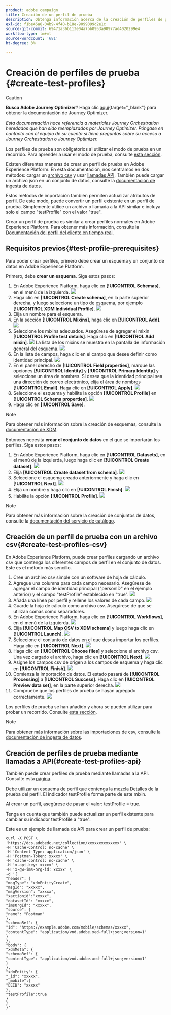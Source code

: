 ```yaml
---
product: adobe campaign
title: Creación de un perfil de prueba
description: Obtenga información acerca de la creación de perfiles de prueba
exl-id: f1be46a8-04b9-4f40-b18e-9099099d2e1c
source-git-commit: 69471a36b113e04a7bb0953a90977ad4020299e4
workflow-type: tm+mt
source-wordcount: '681'
ht-degree: 3%

---
```


# Creación de perfiles de prueba {#create-test-profiles}


>[!CAUTION]
>
>**Busca Adobe Journey Optimizer**? Haga clic [aquí](https://experienceleague.adobe.com/es/docs/journey-optimizer/using/ajo-home){target="_blank"} para obtener la documentación de Journey Optimizer.
>
>
>_Esta documentación hace referencia a materiales Journey Orchestration heredados que han sido reemplazados por Journey Optimizer. Póngase en contacto con el equipo de su cuenta si tiene preguntas sobre su acceso a Journey Orchestration o Journey Optimizer._


Los perfiles de prueba son obligatorios al utilizar el modo de prueba en un recorrido. Para aprender a usar el modo de prueba, consulte [esta sección](../building-journeys/testing-the-journey.md).

Existen diferentes maneras de crear un perfil de prueba en Adobe Experience Platform. En esta documentación, nos centramos en dos métodos: cargar un [archivo csv](../building-journeys/creating-test-profiles.md#create-test-profiles-csv) y usar [llamadas API](../building-journeys/creating-test-profiles.md#create-test-profiles-api). También puede cargar un archivo json en un conjunto de datos, consulte la [documentación de ingesta de datos](https://experienceleague.adobe.com/docs/experience-platform/ingestion/tutorials/ingest-batch-data.html#add-data-to-dataset).

Estos métodos de importación también permiten actualizar atributos de perfil. De este modo, puede convertir un perfil existente en un perfil de prueba. Simplemente utilice un archivo o llamada a la API similar e incluya solo el campo &quot;testProfile&quot; con el valor &quot;true&quot;.

Crear un perfil de prueba es similar a crear perfiles normales en Adobe Experience Platform. Para obtener más información, consulte la [Documentación del perfil del cliente en tiempo real](https://experienceleague.adobe.com/docs/experience-platform/profile/home.html?lang=es).

## Requisitos previos{#test-profile-prerequisites}

Para poder crear perfiles, primero debe crear un esquema y un conjunto de datos en Adobe Experience Platform.

Primero, debe **crear un esquema**. Siga estos pasos:

1. En Adobe Experience Platform, haga clic en **[!UICONTROL Schemas]**, en el menú de la izquierda.
   ![](../assets/test-profiles-0.png)
1. Haga clic en **[!UICONTROL Create schema]**, en la parte superior derecha, y luego seleccione un tipo de esquema, por ejemplo **[!UICONTROL XDM Individual Profile]**.
   ![](../assets/test-profiles-1.png)
1. Elija un nombre para el esquema.
1. En la sección **[!UICONTROL Mixins]**, haga clic en **[!UICONTROL Add]**.
   ![](../assets/test-profiles-1-bis.png)
1. Seleccione los mixins adecuados. Asegúrese de agregar el mixin **[!UICONTROL Profile test details]**. Haga clic en **[!UICONTROL Add mixin]**.
   ![](../assets/test-profiles-1-ter.png)
La lista de los mixins se muestra en la pantalla de información general del esquema.
   ![](../assets/test-profiles-2.png)
1. En la lista de campos, haga clic en el campo que desee definir como identidad principal.
   ![](../assets/test-profiles-3.png)
1. En el panel derecho de **[!UICONTROL Field properties]**, marque las opciones **[!UICONTROL Identity]** y **[!UICONTROL Primary Identity]** y seleccione un área de nombres. Si desea que la identidad principal sea una dirección de correo electrónico, elija el área de nombres **[!UICONTROL Email]**. Haga clic en **[!UICONTROL Apply]**.
   ![](../assets/test-profiles-4.png)
1. Seleccione el esquema y habilite la opción **[!UICONTROL Profile]** en **[!UICONTROL Schema properties]**.
   ![](../assets/test-profiles-5.png)
1. Haga clic en **[!UICONTROL Save]**.

>[!NOTE]
>
>Para obtener más información sobre la creación de esquemas, consulte la [documentación de XDM](https://experienceleague.adobe.com/docs/experience-platform/xdm/ui/resources/schemas.html#prerequisites).

Entonces necesita **crear el conjunto de datos** en el que se importarán los perfiles. Siga estos pasos:

1. En Adobe Experience Platform, haga clic en **[!UICONTROL Datasets]**, en el menú de la izquierda, luego haga clic en **[!UICONTROL Create dataset]**.
   ![](../assets/test-profiles-6.png)
1. Elija **[!UICONTROL Create dataset from schema]**.
   ![](../assets/test-profiles-7.png)
1. Seleccione el esquema creado anteriormente y haga clic en **[!UICONTROL Next]**.
   ![](../assets/test-profiles-8.png)
1. Elija un nombre y haga clic en **[!UICONTROL Finish]**.
   ![](../assets/test-profiles-9.png)
1. Habilite la opción **[!UICONTROL Profile]**.
   ![](../assets/test-profiles-10.png)

>[!NOTE]
>
> Para obtener más información sobre la creación de conjuntos de datos, consulte la [documentación del servicio de catálogo](https://experienceleague.adobe.com/docs/experience-platform/catalog/datasets/user-guide.html#getting-started).

## Creación de un perfil de prueba con un archivo csv{#create-test-profiles-csv}

En Adobe Experience Platform, puede crear perfiles cargando un archivo csv que contenga los diferentes campos de perfil en el conjunto de datos. Este es el método más sencillo.

1. Cree un archivo csv simple con un software de hoja de cálculo.
1. Agregue una columna para cada campo necesario. Asegúrese de agregar el campo de identidad principal (&quot;personID&quot; en el ejemplo anterior) y el campo &quot;testProfile&quot; establecido en &quot;true&quot;.
   ![](../assets/test-profiles-11.png)
1. Añada una línea por perfil y rellene los valores de cada campo.
   ![](../assets/test-profiles-12.png)
1. Guarde la hoja de cálculo como archivo csv. Asegúrese de que se utilizan comas como separadores.
1. En Adobe Experience Platform, haga clic en **[!UICONTROL Workflows]**, en el menú de la izquierda.
   ![](../assets/test-profiles-14.png)
1. Elija **[!UICONTROL Map CSV to XDM schema]** y luego haga clic en **[!UICONTROL Launch]**.
   ![](../assets/test-profiles-16.png)
1. Seleccione el conjunto de datos en el que desea importar los perfiles. Haga clic en **[!UICONTROL Next]**.
   ![](../assets/test-profiles-17.png)
1. Haga clic en **[!UICONTROL Choose files]** y seleccione el archivo csv. Una vez cargado el archivo, haga clic en **[!UICONTROL Next]**.
   ![](../assets/test-profiles-18.png)
1. Asigne los campos csv de origen a los campos de esquema y haga clic en **[!UICONTROL Finish]**.
   ![](../assets/test-profiles-19.png)
1. Comienza la importación de datos. El estado pasará de **[!UICONTROL Processing]** a **[!UICONTROL Success]**. Haga clic en **[!UICONTROL Preview data set]**, en la parte superior derecha.
   ![](../assets/test-profiles-20.png)
1. Compruebe que los perfiles de prueba se hayan agregado correctamente.
   ![](../assets/test-profiles-21.png)

Los perfiles de prueba se han añadido y ahora se pueden utilizar para probar un recorrido. Consulte [esta sección](../building-journeys/testing-the-journey.md).
>[!NOTE]
>
> Para obtener más información sobre las importaciones de csv, consulte la [documentación de ingesta de datos](https://experienceleague.adobe.com/docs/experience-platform/ingestion/tutorials/map-a-csv-file.html#tutorials).

## Creación de perfiles de prueba mediante llamadas a API{#create-test-profiles-api}

También puede crear perfiles de prueba mediante llamadas a la API. Consulte esta [página](https://experienceleague.adobe.com/docs/experience-platform/profile/home.html?lang=es).

Debe utilizar un esquema de perfil que contenga la mezcla Detalles de la prueba del perfil. El indicador testProfile forma parte de este mixin.

Al crear un perfil, asegúrese de pasar el valor: testProfile = true.

Tenga en cuenta que también puede actualizar un perfil existente para cambiar su indicador testProfile a &quot;true&quot;.

Este es un ejemplo de llamada de API para crear un perfil de prueba:

```
curl -X POST \
'https://dcs.adobedc.net/collection/xxxxxxxxxxxxxx' \
-H 'Cache-Control: no-cache' \
-H 'Content-Type: application/json' \
-H 'Postman-Token: xxxxx' \
-H 'cache-control: no-cache' \
-H 'x-api-key: xxxxx' \
-H 'x-gw-ims-org-id: xxxxx' \
-d '{
"header": {
"msgType": "xdmEntityCreate",
"msgId": "xxxxx",
"msgVersion": "xxxxx",
"xactionid":"xxxxx",
"datasetId": "xxxxx",
"imsOrgId": "xxxxx",
"source": {
"name": "Postman"
},
"schemaRef": {
"id": "https://example.adobe.com/mobile/schemas/xxxxx",
"contentType": "application/vnd.adobe.xed-full+json;version=1"
}
},
"body": {
"xdmMeta": {
"schemaRef": {
"contentType": "application/vnd.adobe.xed-full+json;version=1"
}
},
"xdmEntity": {
"_id": "xxxxx",
"_mobile":{
"ECID": "xxxxx"
},
"testProfile":true
}
}
}'
```
